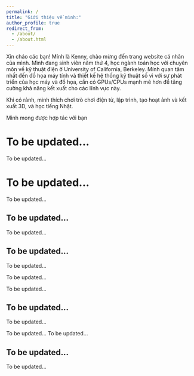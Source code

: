 ```yaml
---
permalink: /
title: "Giới thiệu về mình:"
author_profile: true
redirect_from: 
  - /about/
  - /about.html
---
```


Xin cháo các bạn! Mính là Kenny, chào mừng đến trang website cá nhân của mình. Mình đang sinh viên năm thứ 4, học ngành toán học với chuyên môn về kỹ thuật điện ở University of California, Berkeley. Mính quan tâm nhất đến đồ họa máy tính và thiết kế hệ thống kỹ thuật số vì với sự phát triển của học máy và đồ họa, cần có GPUs/CPUs mạnh mẽ hơn để tăng cường khả năng kết xuất cho các lĩnh vực này.

Khi có rảnh, mình thích chơi trò chơi điện tử, lập trình, tạo hoạt ảnh và kết xuất 3D, và học tiếng Nhật.

Mình mong được hợp tác với bạn

To be updated...
======
To be updated...

To be updated...
======
To be updated...

To be updated...
------
To be updated...

To be updated...
------
To be updated...

To be updated...

To be updated...

To be updated...
------
To be updated...

To be updated...
To be updated...

To be updated...
------
To be updated...